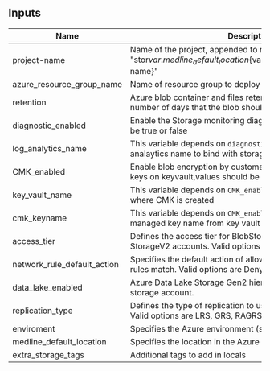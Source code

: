 ## Inputs

| Name | Description | Type | Default | Required |
|------|-------------|------|---------|:--------:|
| project-name | Name of the project, appended to name of resouce. "stor${var.medline_default_location}${var.environment}${var.project-name}" | `string` | n/a | yes |
| azure_resource_group_name | Name of resource group to deploy storage | `string` | n/a | yes |
| retention | Azure blob container and files retention period, Specifies the number of days that the blob should be retained | `numeric` | `15` | yes |
| diagnostic_enabled | Enable the Storage  monitoring diagnostic setting values should be true or false | `bool` | `false` | yes |
| log_analytics_name | This variable depends on `diagnostic_enabled = true`. Log analaytics name to bind with storage blob monitoring | `string` | n/a | no |
| CMK_enabled | Enable blob encryption by customer managed key based on keys on keyvault,values should be true or false | `bool` | `false` | yes |
| key_vault_name | This variable depends on  `CMK_enabled = true`. Key vault name where CMK is created | `string` | n/a | no |
| cmk_keyname | This variable depends on  `CMK_enabled = true`. Customer managed key name from key vault keys | `string` | `CMK-${var.project-name}` | no |
| access_tier | Defines the access tier for BlobStorage, FileStorage and StorageV2 accounts. Valid options are Hot and Cool | `string` | `Cool` | yes |
| network_rule_default_action | Specifies the default action of allow or deny when no other rules match. Valid options are Deny or Allow | `string` | `Deny` | yes |
| data_lake_enabled | Azure Data Lake Storage Gen2 hierarchical namespace for this storage account. | `bool` | n/a | yes |
| replication_type | Defines the type of replication to use for this storage account. Valid options are LRS, GRS, RAGRS, ZRS, GZRS and RAGZRS.  | `string` | `LRS` | yes |
| enviroment | Specifies the Azure environment (sbx/dev/tst/prd). | `string` | n/a | yes |
| medline_default_location | Specifies the location in the Azure environment. | `string` | `ussc` | yes |
| extra_storage_tags | Additional tags to add in locals | `map(string)` | n/a | yes |

